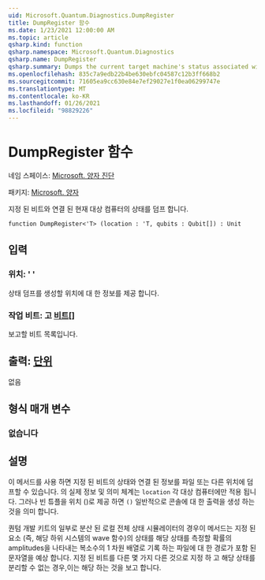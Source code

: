 ```yaml
---
uid: Microsoft.Quantum.Diagnostics.DumpRegister
title: DumpRegister 함수
ms.date: 1/23/2021 12:00:00 AM
ms.topic: article
qsharp.kind: function
qsharp.namespace: Microsoft.Quantum.Diagnostics
qsharp.name: DumpRegister
qsharp.summary: Dumps the current target machine's status associated with the given qubits.
ms.openlocfilehash: 835c7a9edb22b4be630ebfc04587c12b3ff668b2
ms.sourcegitcommit: 71605ea9cc630e84e7ef29027e1f0ea06299747e
ms.translationtype: MT
ms.contentlocale: ko-KR
ms.lasthandoff: 01/26/2021
ms.locfileid: "98829226"
---
```

# <a name="dumpregister-function"></a>DumpRegister 함수

네임 스페이스: [Microsoft. 양자 진단](xref:Microsoft.Quantum.Diagnostics)

패키지: [Microsoft. 양자](https://nuget.org/packages/Microsoft.Quantum.QSharp.Core)


지정 된 비트와 연결 된 현재 대상 컴퓨터의 상태를 덤프 합니다.

```qsharp
function DumpRegister<'T> (location : 'T, qubits : Qubit[]) : Unit
```


## <a name="input"></a>입력

### <a name="location--t"></a>위치: ' '

상태 덤프를 생성할 위치에 대 한 정보를 제공 합니다.


### <a name="qubits--qubit"></a>작업 비트: 고 [비트](xref:microsoft.quantum.lang-ref.qubit)[]

보고할 비트 목록입니다.



## <a name="output--unit"></a>출력: [단위](xref:microsoft.quantum.lang-ref.unit)

없음

## <a name="type-parameters"></a>형식 매개 변수

### <a name="t"></a>없습니다



## <a name="remarks"></a>설명

이 메서드를 사용 하면 지정 된 비트의 상태와 연결 된 정보를 파일 또는 다른 위치에 덤프할 수 있습니다.
의 실제 정보 및 의미 체계는 `location` 각 대상 컴퓨터에만 적용 됩니다. 그러나 빈 튜플을 위치 ()로 제공 하면 `()` 일반적으로 콘솔에 대 한 출력을 생성 하는 것을 의미 합니다.

퀀텀 개발 키트의 일부로 분산 된 로컬 전체 상태 시뮬레이터의 경우이 메서드는 지정 된 요소 (즉, 해당 하위 시스템의 wave 함수)의 상태를 해당 상태를 측정할 확률의 amplitudes을 나타내는 복소수의 1 차원 배열로 기록 하는 파일에 대 한 경로가 포함 된 문자열을 예상 합니다.
지정 된 비트를 다른 몇 가지 다른 것으로 지정 하 고 해당 상태를 분리할 수 없는 경우,이는 해당 하는 것을 보고 합니다.